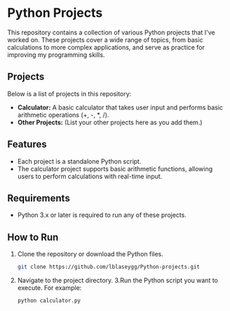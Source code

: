 # Python Projects

This repository contains a collection of various Python projects that I've worked on. These projects cover a wide range of topics, from basic calculations to more complex applications, and serve as practice for improving my programming skills.

## Projects

Below is a list of projects in this repository:

- **Calculator:** A basic calculator that takes user input and performs basic arithmetic operations (+, -, *, /).
- **Other Projects:** (List your other projects here as you add them.)

## Features

- Each project is a standalone Python script.
- The calculator project supports basic arithmetic functions, allowing users to perform calculations with real-time input.

## Requirements

- Python 3.x or later is required to run any of these projects.

## How to Run

1. Clone the repository or download the Python files.
   
   ```bash
   git clone https://github.com/lblaseygg/Python-projects.git
   ```
2. Navigate to the project directory.
3.Run the Python script you want to execute. For example:

   ```bash
   python calculator.py
   ```